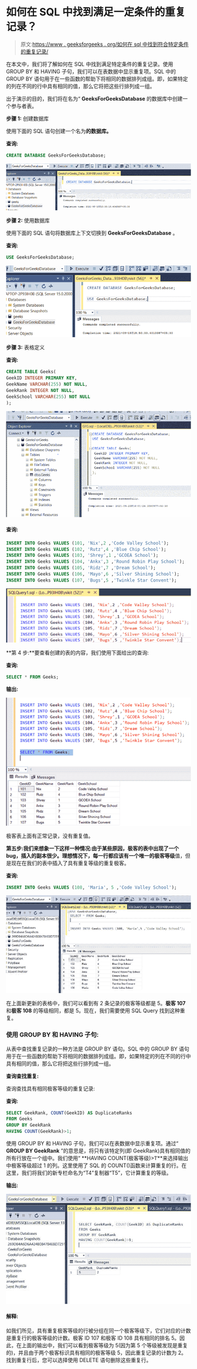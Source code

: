 # 如何在 SQL 中找到满足一定条件的重复记录？

> 原文:[https://www . geeksforgeeks . org/如何在 sql 中找到符合特定条件的重复记录/](https://www.geeksforgeeks.org/how-to-find-duplicate-records-that-meet-certain-conditions-in-sql/)

在本文中，我们将了解如何在 SQL 中找到满足特定条件的重复记录。使用 GROUP BY 和 HAVING 子句，我们可以在表数据中显示重复项。SQL 中的 GROUP BY 语句用于在一些函数的帮助下将相同的数据排列成组。即，如果特定的列在不同的行中具有相同的值，那么它将把这些行排列成一组。

出于演示的目的，我们将在名为“ **GeeksForGeeksDatabase** 的数据库中创建一个参与者表。

**步骤 1:** 创建数据库

使用下面的 SQL 语句创建一个名为**的数据库。**

**查询:**

```sql
CREATE DATABASE GeeksForGeeksDatabase;
```

![](img/c6a9df2c34bd311b9c50368801fd76e4.png)

**步骤 2:** 使用数据库

使用下面的 SQL 语句将数据库上下文切换到 **GeeksForGeeksDatabase** 。

**查询:**

```sql
USE GeeksForGeeksDatabase;
```

![](img/d33a743b6c17caab25a63f572221f9a2.png)

**步骤 3:** 表格定义

**查询:**

```sql
CREATE TABLE Geeks(
GeekID INTEGER PRIMARY KEY,
GeekName VARCHAR(255) NOT NULL,
GeekRank INTEGER NOT NULL,
GeekSchool VARCHAR(255) NOT NULL
);
```

![](img/61cab9d2c13a16b0562fa62954e38fac.png)

#### 查询:

```sql
INSERT INTO Geeks VALUES (101, 'Nix',2 ,'Code Valley School');
INSERT INTO Geeks VALUES (102, 'Rutz',4 ,'Blue Chip School');
INSERT INTO Geeks VALUES (103, 'Shrey',1 ,'GCOEA School');
INSERT INTO Geeks VALUES (104, 'Ankx',3 ,'Round Robin Play School');
INSERT INTO Geeks VALUES (105, 'Ridz',7 ,'Dream School');
INSERT INTO Geeks VALUES (106, 'Mayo',6 ,'Silver Shining School');
INSERT INTO Geeks VALUES (107, 'Bugs',5 ,'Twinkle Star Convent');
```

![](img/b0b3415da6e9ae07c571a97c11f97e05.png)

**第 4 步:**要查看创建的表的内容，我们使用下面给出的查询:

**查询:**

```sql
SELECT * FROM Geeks;
```

**输出:**

![](img/2982a5533e0ee1c5fc15a202963164da.png)

极客表上面有正常记录，没有重复值。

**第五步:**我们来想象一下这样一种情况:由于某些原因，极客的表中出现了一个 bug，插入的副本很少。理想情况下，每一行都应该有一个唯一的**极客等级**值，但是现在在我们的表中插入了具有重复等级的重复极客。

**查询:**

```sql
INSERT INTO Geeks VALUES (108, 'Maria', 5 ,'Code Valley School');
```

![](img/4ff56a0958e73ce9da4c99b851660463.png)

在上面新更新的表格中，我们可以看到有 2 条记录的极客等级都是 5。**极客 107** 和**极客 108** 的等级相同，都是 5。现在，我们需要使用 SQL Query 找到这种重复。

### **使用 GROUP BY 和 HAVING 子句:**

从表中查找重复记录的一种方法是 GROUP BY 语句。SQL 中的 GROUP BY 语句用于在一些函数的帮助下将相同的数据排列成组。即，如果特定的列在不同的行中具有相同的值，那么它将把这些行排列成一组。

**查询查找重复:**

查询查找具有相同极客等级的重复记录:

**查询:**

```sql
SELECT GeekRank, COUNT(GeekID) AS DuplicateRanks
FROM Geeks
GROUP BY GeekRank
HAVING COUNT(GeekRank)>1;
```

使用 GROUP BY 和 HAVING 子句，我们可以在表数据中显示重复项。通过“ **GROUP BY GeekRank** ”的意思是，将只有该特定列(即 GeekRank)具有相同值的所有行放在一个组中。我们使用“ **HAVING COUNT(极客等级)>1′**来选择输出中极客等级超过 1 的列。这里使用了 SQL 的 COUNT()函数来计算重复的行。在这里，我们将我们的新专栏命名为“T4”复制器“T5”，它计算重复的等级。

**输出:**

![](img/052a9311c278c9675cd9232ba77d507d.png)

#### 解释:

如我们所见，具有重复极客等级的行被分组在同一个极客等级下，它们对应的计数是重复行的极客等级的计数。极客 ID 107 和极客 ID 108 具有相同的排名 5。因此，在上面的输出中，我们可以看到极客等级为 5(因为第 5 个等级被发现是重复的)，并且由于两个极客标识具有相同的极客等级 5，因此重复记录的计数为 2。找到重复行后，您可以选择使用 DELETE 语句删除这些重复行。